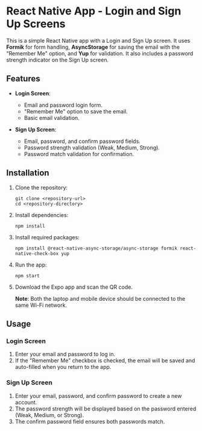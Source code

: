 # React Native App - Login and Sign Up Screens

This is a simple React Native app with a Login and Sign Up screen. It uses **Formik** for form handling, **AsyncStorage** for saving the email with the "Remember Me" option, and **Yup** for validation. It also includes a password strength indicator on the Sign Up screen.

## Features

- **Login Screen**:
  - Email and password login form.
  - "Remember Me" option to save the email.
  - Basic email validation.

- **Sign Up Screen**:
  - Email, password, and confirm password fields.
  - Password strength validation (Weak, Medium, Strong).
  - Password match validation for confirmation.

## Installation

1. Clone the repository:
    ```
    git clone <repository-url>
    cd <repository-directory>
    ```

2. Install dependencies:
    ```
    npm install
    ```

3. Install required packages:
    ```
    npm install @react-native-async-storage/async-storage formik react-native-check-box yup
    ```

4. Run the app:
    ```
    npm start
    ```

5. Download the Expo app and scan the QR code.

   **Note**: Both the laptop and mobile device should be connected to the same Wi-Fi network.

## Usage

### Login Screen
1. Enter your email and password to log in.
2. If the "Remember Me" checkbox is checked, the email will be saved and auto-filled when you return to the app.

### Sign Up Screen
1. Enter your email, password, and confirm password to create a new account.
2. The password strength will be displayed based on the password entered (Weak, Medium, or Strong).
3. The confirm password field ensures both passwords match.
